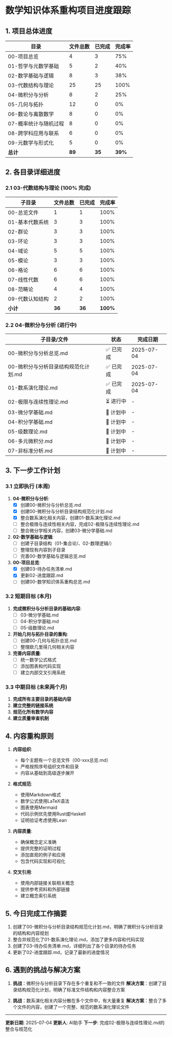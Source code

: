 # 数学知识体系重构项目进度跟踪

## 1. 项目总体进度

| 目录                   | 文件总数 | 已完成 | 完成率 |
|----------------------|-------|-----|-----|
| 00-项目总览             | 4     | 3   | 75% |
| 01-哲学与元数学基础        | 5     | 2   | 40% |
| 02-数学基础与逻辑         | 8     | 3   | 38% |
| 03-代数结构与理论         | 25    | 25  | 100% |
| 04-微积分与分析          | 8     | 2   | 25% |
| 05-几何与拓扑           | 12    | 0   | 0%  |
| 06-数论与离散数学         | 8     | 0   | 0%  |
| 07-概率统计与随机过程       | 8     | 0   | 0%  |
| 08-跨学科应用与联系        | 6     | 0   | 0%  |
| 09-元数学与形式化         | 5     | 0   | 0%  |
| **总计**               | **89**| **35**| **39%**|

## 2. 各目录详细进度

### 2.1 03-代数结构与理论 (100% 完成)

| 子目录               | 文件总数 | 已完成 | 完成率 |
|--------------------|-------|-----|-----|
| 00-总览文件           | 1     | 1   | 100%|
| 01-基本代数系统         | 3     | 3   | 100%|
| 02-群论             | 3     | 3   | 100%|
| 03-环论             | 3     | 3   | 100%|
| 04-域论             | 5     | 5   | 100%|
| 05-模论             | 3     | 3   | 100%|
| 06-格论             | 6     | 6   | 100%|
| 07-线性代数           | 6     | 6   | 100%|
| 08-范畴论            | 4     | 4   | 100%|
| 09-代数认知结构         | 2     | 2   | 100%|
| **小计**             | **36**| **36**| **100%**|

### 2.2 04-微积分与分析 (进行中)

| 子目录/文件               | 状态 | 完成日期 |
|------------------------|-----|-------|
| 00-微积分与分析总览.md       | ✅ 已完成 | 2025-07-04 |
| 00-微积分与分析目录结构规范化计划.md | ✅ 已完成 | 2025-07-04 |
| 01-数系演化理论.md          | ✅ 已完成 | 2025-07-04 |
| 02-极限与连续性理论.md        | ⏳ 进行中 | - |
| 03-微分学基础.md           | 📅 计划中 | - |
| 04-积分学基础.md           | 📅 计划中 | - |
| 05-级数理论.md            | 📅 计划中 | - |
| 06-多元微积分.md           | 📅 计划中 | - |
| 07-非标准分析.md           | 📅 计划中 | - |

## 3. 下一步工作计划

### 3.1 立即执行 (本周)

1. **04-微积分与分析**:
   - [x] 创建00-微积分与分析总览.md
   - [x] 创建00-微积分与分析目录结构规范化计划.md
   - [x] 整合数系演化相关内容，创建01-数系演化理论.md
   - [ ] 整合极限与连续性相关内容，完成02-极限与连续性理论.md
   - [ ] 整合微分学相关内容，创建03-微分学基础.md

2. **02-数学基础与逻辑**:
   - [ ] 创建子目录结构（01-集合论/、02-数理逻辑/）
   - [ ] 整理现有内容到子目录
   - [ ] 完善00-数学基础与逻辑总览.md

3. **00-项目总览**:
   - [x] 创建03-待办任务清单.md
   - [x] 更新02-进度跟踪.md
   - [ ] 创建00-数学知识体系重构总览.md

### 3.2 短期目标 (本月)

1. **完成微积分与分析目录的基础内容**:
   - [ ] 03-微分学基础.md
   - [ ] 04-积分学基础.md
   - [ ] 05-级数理论.md

2. **开始几何与拓扑目录的重构**:
   - [ ] 创建00-几何与拓扑总览.md
   - [ ] 整理欧几里得几何相关内容

3. **完善内容质量**:
   - [ ] 统一数学公式格式
   - [ ] 添加图表和代码实现
   - [ ] 建立内部交叉引用系统

### 3.3 中期目标 (未来两个月)

1. **完成所有主要目录的基础内容**
2. **建立完整的链接系统**
3. **规范化所有数学内容**
4. **建立质量审查机制**

## 4. 内容重构原则

1. **内容组织**:
   - 每个主题有一个总览文件（00-xxx总览.md）
   - 严格按照序号组织文件和目录
   - 内容从基础到高级逐步展开

2. **格式规范**:
   - 使用Markdown格式
   - 数学公式使用LaTeX语法
   - 图表使用Mermaid
   - 代码示例优先使用Rust或Haskell
   - 证明验证考虑使用Lean

3. **内容质量**:
   - 确保概念定义准确
   - 提供完整的证明过程
   - 添加直观的例子和应用
   - 包含代码实现和可视化

4. **交叉引用**:
   - 使用内部链接关联相关概念
   - 提供参考资料和外部链接
   - 建立概念索引系统

## 5. 今日完成工作摘要

1. 创建了00-微积分与分析目录结构规范化计划.md，明确了微积分与分析目录的结构和内容规划
2. 整合并规范化了01-数系演化理论.md，添加了更多内容和代码实现
3. 创建了03-待办任务清单.md，详细列出了各个目录的待办任务
4. 更新了02-进度跟踪.md，记录了最新的进度情况

## 6. 遇到的挑战与解决方案

1. **挑战**：微积分与分析目录下存在多个重复和不一致的文件
   **解决方案**：创建了目录结构规范化计划，明确了标准文件结构和内容整合方案

2. **挑战**：数系演化相关内容分散在多个文件中，有大量重复
   **解决方案**：整合了多个文件的内容，创建了一个完整、规范的数系演化理论文件

---

**更新日期**: 2025-07-04
**更新人**: AI助手
**下一步**: 完成02-极限与连续性理论.md的整合与规范化
